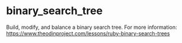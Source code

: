 # binary_search_tree

Build, modify, and balance a binary search tree. For more information: https://www.theodinproject.com/lessons/ruby-binary-search-trees
